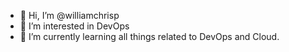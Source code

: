 - 👋 Hi, I’m @williamchrisp
- 👀 I’m interested in DevOps
- 🌱 I’m currently learning all things related to DevOps and Cloud.

<!---
williamchrisp/williamchrisp is a ✨ special ✨ repository because its `README.md` (this file) appears on your GitHub profile.
You can click the Preview link to take a look at your changes.
--->
